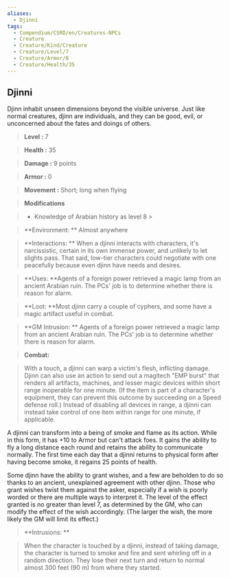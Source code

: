 ```yaml
---
aliases:
  - Djinni
tags:
  - Compendium/CSRD/en/Creatures-NPCs
  - Creature
  - Creature/Kind/Creature
  - Creature/Level/7
  - Creature/Armor/0
  - Creature/Health/35
---
```

  
    
## Djinni    
Djinn inhabit unseen dimensions beyond the visible universe. Just like normal creatures, djinn are individuals, and they can be good, evil, or unconcerned about the fates and doings of others.    
  
    
> **Level :** 7    
> **Health :** 35    
> **Damage :** 9 points    
> **Armor :** 0    
> **Movement :** Short; long when flying    
> **Modifications**    
>- Knowledge of Arabian history as level 8 >  
>    
> **Environment: ** Almost anywhere    
> **Interactions: ** When a djinni interacts with characters, it's narcissistic, certain in its own immense power, and unlikely to let slights pass. That said, low-tier characters could negotiate with one peacefully because even djinn have needs and desires.    
> **Uses: **Agents of a foreign power retrieved a magic lamp from an ancient Arabian ruin. The PCs' job is to determine whether there is reason for alarm.    
> **Loot: **Most djinn carry a couple of cyphers, and some have a magic artifact useful in combat.    
> **GM Intrusion: ** Agents of a foreign power retrieved a magic lamp from an ancient Arabian ruin. The PCs' job is to determine whether there is reason for alarm.    
  
> **Combat:**   
> With a touch, a djinni can warp a victim's flesh, inflicting damage. Djinn can also use an action to send out a magitech "EMP burst" that renders all artifacts, machines, and lesser magic devices within short range inoperable for one minute. (If the item is part of a character's equipment, they can prevent this outcome by succeeding on a Speed defense roll.) Instead of disabling all devices in range, a djinni can instead take control of one item within range for one minute, if applicable.  
A djinni can transform into a being of smoke and flame as its action. While in this form, it has +10 to Armor but can't attack foes. It gains the ability to fly a long distance each round and retains the ability to communicate normally. The first time each day that a djinni returns to physical form after having become smoke, it regains 25 points of health.  
Some djinn have the ability to grant wishes, and a few are beholden to do so thanks to an ancient, unexplained agreement with other djinn. Those who grant wishes twist them against the asker, especially if a wish is poorly worded or there are multiple ways to interpret it. The level of the effect granted is no greater than level 7, as determined by the GM, who can modify the effect of the wish accordingly. (The larger the wish, the more likely the GM will limit its effect.)    
    
  
> **Intrusions: **   
> When the character is touched by a djinni, instead of taking damage, the character is turned to smoke and fire and sent whirling off in a random direction. They lose their next turn and return to normal almost 300 feet (90 m) from where they started.    
